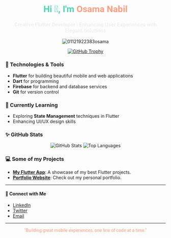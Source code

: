<h1 align="center" style="font-family: 'Roboto', sans-serif; color: #4cd6b1;">Hi 👋, I'm <span style="color: #ff9e80;">Osama Nabil</span></h1>
<h3 align="center" style="font-family: 'Roboto', sans-serif; color: #f0f0f0;">Creative Flutter Developer | Enhancing User Experiences with Elegant Solutions</h3>

<p align="center">
  <img src="https://komarev.com/ghpvc/?username=01121922383osama&label=Profile%20views&color=0e75b6&style=flat" alt="01121922383osama" />
</p>

<p align="center">
  <a href="https://github.com/ryo-ma/github-profile-trophy">
    <img src="https://github-profile-trophy.vercel.app/?username=01121922383osama" alt="GitHub Trophy" />
  </a>
</p>

### 🚀 Technologies & Tools
- **Flutter** for building beautiful mobile and web applications
- **Dart** for programming
- **Firebase** for backend and database services
- **Git** for version control

### 🌱 Currently Learning
- Exploring **State Management** techniques in Flutter
- Enhancing UI/UX design skills

### ✨ GitHub Stats
<div align="center">
  <img src="https://github-readme-stats.vercel.app/api?username=01121922383osama&show_icons=true&hide_title=true&count_private=true&theme=dark" alt="GitHub Stats"/>
  <img src="https://github-readme-stats.vercel.app/api/top-langs/?username=01121922383osama&layout=compact&theme=dark" alt="Top Languages"/>
</div>

### 💻 Some of my Projects
- [**My Flutter App**](https://github.com/01121922383osama/my-flutter-app): A showcase of my best Flutter projects.
- [**Portfolio Website**](https://your-portfolio-link.com): Check out my personal portfolio.

---

#### 🌟 Connect with Me
- [LinkedIn](https://www.linkedin.com/in/osama-nabil)
- [Twitter](https://twitter.com/osama_nabil)
- [Email](mailto:osama@example.com)

---

<p align="center" style="color: #ff9e80; font-family: 'Roboto', sans-serif;">
  "Building great mobile experiences, one line of code at a time." 
</p>

